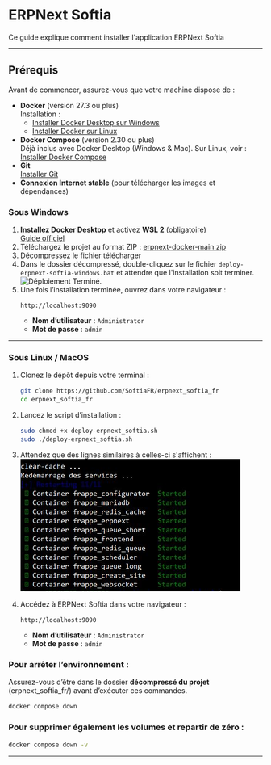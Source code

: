 # ERPNext Softia

Ce guide explique comment installer l'application ERPNext Softia

---

## Prérequis

Avant de commencer, assurez-vous que votre machine dispose de :

- **Docker** (version 27.3 ou plus)   
   Installation :  
  - [Installer Docker Desktop sur Windows](https://docs.docker.com/desktop/setup/install/windows-install/)
  - [Installer Docker sur Linux](https://docs.docker.com/engine/install/)  
- **Docker Compose**  (version 2.30 ou plus)  
   Déjà inclus avec Docker Desktop (Windows & Mac). Sur Linux, voir : [Installer Docker Compose](https://docs.docker.com/compose/install/)
- **Git**  
   [Installer Git](https://git-scm.com/downloads)
- **Connexion Internet stable** (pour télécharger les images et dépendances)

### Sous Windows
1. **Installez Docker Desktop** et activez **WSL 2** (obligatoire)  
   [Guide officiel](https://docs.docker.com/desktop/setup/install/windows-install/)  
2. Téléchargez le projet au format ZIP : [erpnext-docker-main.zip](https://github.com/SoftiaFR/erpnext_docker/archive/refs/heads/main.zip)
3. Décompressez le fichier télécharger
4. Dans le dossier décompressé, double-cliquez sur le fichier `deploy-erpnext-softia-windows.bat` et attendre que l'installation soit terminer.
![Déploiement Terminé.](images/deploiement_terminée.png)
1. Une fois l’installation terminée, ouvrez dans votre navigateur :
   ```
   http://localhost:9090
   ```
   - **Nom d’utilisateur** : `Administrator`  
   - **Mot de passe** : `admin`

---
### Sous Linux / MacOS
1. Clonez le dépôt depuis votre terminal :
   ```bash
   git clone https://github.com/SoftiaFR/erpnext_softia_fr
   cd erpnext_softia_fr
   ```
2. Lancez le script d’installation :
   ```bash
   sudo chmod +x deploy-erpnext_softia.sh
   sudo ./deploy-erpnext_softia.sh
   ```
3. Attendez que des lignes similaires à celles-ci s'affichent : ![](images/services_started.JPG)

4. Accédez à ERPNext Softia dans votre navigateur :
   ```
   http://localhost:9090
   ```
   - **Nom d’utilisateur** : `Administrator`  
   - **Mot de passe** : `admin`

### Pour arrêter l’environnement :
Assurez-vous d’être dans le dossier **décompressé du projet** (erpnext_softia_fr/) avant d’exécuter ces commandes.
```bash
docker compose down
```
### Pour supprimer également les volumes et repartir de zéro :
```bash
docker compose down -v
```
---
